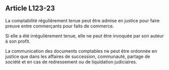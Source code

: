 Article L123-23
----
La comptabilité régulièrement tenue peut être admise en justice pour faire
preuve entre commerçants pour faits de commerce.

Si elle a été irrégulièrement tenue, elle ne peut être invoquée par son auteur à
son profit.

La communication des documents comptables ne peut être ordonnée en justice que
dans les affaires de succession, communauté, partage de société et en cas de
redressement ou de liquidation judiciaires.
